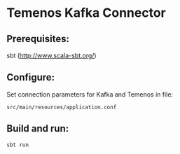 Temenos Kafka Connector
========================


Prerequisites:
--------------

  sbt (http://www.scala-sbt.org/)


Configure:
----------

  Set connection parameters for Kafka and Temenos in file:

    src/main/resources/application.conf 


Build and run:
--------------

    sbt run

